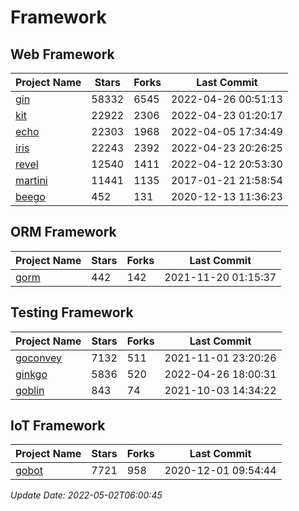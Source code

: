 # Framework

## Web Framework
| Project Name | Stars | Forks | Last Commit |
| ------------ | ----- | ----- | ----------- |
| [gin](https://github.com/gin-gonic/gin) | 58332 | 6545 | 2022-04-26 00:51:13 |
| [kit](https://github.com/go-kit/kit) | 22922 | 2306 | 2022-04-23 01:20:17 |
| [echo](https://github.com/labstack/echo) | 22303 | 1968 | 2022-04-05 17:34:49 |
| [iris](https://github.com/kataras/iris) | 22243 | 2392 | 2022-04-23 20:26:25 |
| [revel](https://github.com/revel/revel) | 12540 | 1411 | 2022-04-12 20:53:30 |
| [martini](https://github.com/go-martini/martini) | 11441 | 1135 | 2017-01-21 21:58:54 |
| [beego](https://github.com/astaxie/beego) | 452 | 131 | 2020-12-13 11:36:23 |

## ORM Framework
| Project Name | Stars | Forks | Last Commit |
| ------------ | ----- | ----- | ----------- |
| [gorm](https://github.com/jinzhu/gorm) | 442 | 142 | 2021-11-20 01:15:37 |

## Testing Framework
| Project Name | Stars | Forks | Last Commit |
| ------------ | ----- | ----- | ----------- |
| [goconvey](https://github.com/smartystreets/goconvey) | 7132 | 511 | 2021-11-01 23:20:26 |
| [ginkgo](https://github.com/onsi/ginkgo) | 5836 | 520 | 2022-04-26 18:00:31 |
| [goblin](https://github.com/franela/goblin) | 843 | 74 | 2021-10-03 14:34:22 |

## IoT Framework
| Project Name | Stars | Forks | Last Commit |
| ------------ | ----- | ----- | ----------- |
| [gobot](https://github.com/hybridgroup/gobot) | 7721 | 958 | 2020-12-01 09:54:44 |

*Update Date: 2022-05-02T06:00:45*
